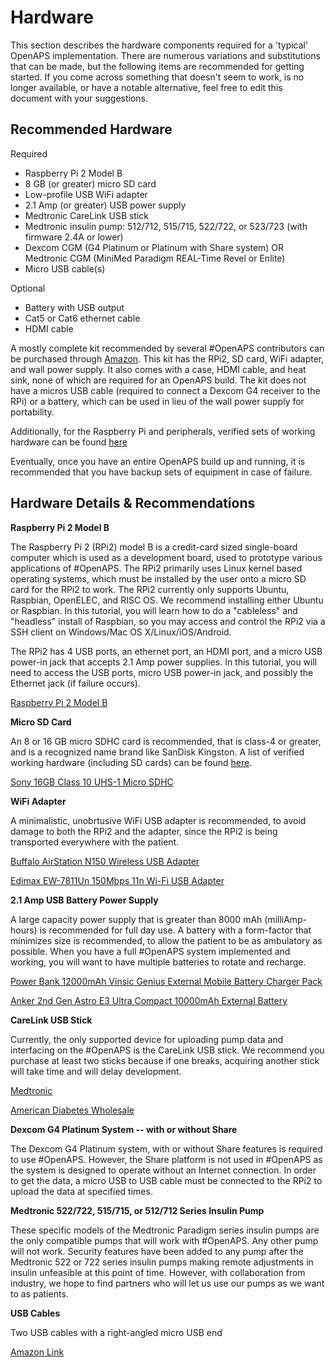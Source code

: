 
# Hardware
This section describes the hardware components required for a 'typical' OpenAPS implementation. There are numerous variations and substitutions that can be made, but the following items are recommended for getting started. If you come across something that doesn't seem to work, is no longer available, or have a notable alternative, feel free to edit this document with your suggestions.


## Recommended Hardware

Required
* Raspberry Pi 2 Model B
* 8 GB (or greater) micro SD card
* Low-profile USB WiFi adapter
* 2.1 Amp (or greater) USB power supply
* Medtronic CareLink USB stick
* Medtronic insulin pump: 512/712, 515/715, 522/722, or 523/723 (with firmware 2.4A or lower) 
* Dexcom CGM (G4 Platinum or Platinum with Share system) OR Medtronic CGM (MiniMed Paradigm REAL-Time Revel or Enlite)
* Micro USB cable(s)

Optional
* Battery with USB output
* Cat5 or Cat6 ethernet cable
* HDMI cable

A mostly complete kit recommended by several #OpenAPS contributors can be purchased through [Amazon](http://www.amazon.com/CanaKit-Raspberry-Complete-Original-Preloaded/dp/B008XVAVAW/ref=sr_1_1?ie=UTF8&qid=1434523139&sr=8-1&keywords=canakit+raspberry+pi+2). This kit has the RPi2, SD card, WiFi adapter, and wall power supply. It also comes with a case, HDMI cable, and heat sink, none of which are required for an OpenAPS build. The kit does not have a micros USB cable (required to connect a Dexcom G4 receiver to the RPi) or a battery, which can be used in lieu of the wall power supply for portability.

Additionally, for the Raspberry Pi and peripherals, verified sets of working hardware can be found [here](http://elinux.org/RPi_VerifiedPeripherals)

Eventually, once you have an entire OpenAPS build up and running, it is recommended that you have backup sets of equipment in case of failure.

## Hardware Details & Recommendations

**Raspberry Pi 2 Model B**

The Raspberry Pi 2 (RPi2) model B is a credit-card sized single-board computer which is used as a development board, used to prototype various applications of #OpenAPS. The RPi2 primarily uses Linux kernel based operating systems, which must be installed by the user onto a micro SD card for the RPi2 to work. The RPi2 currently only supports Ubuntu, Raspbian, OpenELEC, and RISC OS. We recommend installing either Ubuntu or Raspbian. In this tutorial, you will learn how to do a "cableless" and "headless" install of Raspbian, so you may access and control the RPi2 via a SSH client on Windows/Mac OS X/Linux/iOS/Android.
 
The RPi2 has 4 USB ports, an ethernet port, an HDMI port, and a micro USB power-in jack that accepts 2.1 Amp power supplies. In this tutorial, you will need to access the USB ports, micro USB power-in jack, and possibly the Ethernet jack (if failure occurs).

[Raspberry Pi 2 Model B](https://www.raspberrypi.org/products/raspberry-pi-2-model-b/)


**Micro SD Card**

An 8 or 16 GB micro SDHC card is recommended, that is class-4 or greater, and is a recognized name brand like SanDisk Kingston. A list of verified working hardware (including SD cards) can be found [here](http://elinux.org/RPi_VerifiedPeripherals).

[Sony 16GB Class 10 UHS-1 Micro SDHC](http://www.amazon.com/Sony-Class-Memory-SR16UY2A-TQ/dp/B00X1404P8/ref=dp_ob_title_ce)


**WiFi Adapter**

A minimalistic, unobrtusive WiFi USB adapter is recommended, to avoid damage to both the RPi2 and the adapter, since the RPi2 is being transported everywhere with the patient.

[Buffalo AirStation N150 Wireless USB Adapter](http://www.amazon.com/BUFFALO-AirStation-N150-Wireless-Adapter/dp/B003ZM17RA/ref=sr_1_1?ie=UTF8&qid=1434523524&sr=8-1&keywords=airstation+n150)

[Edimax EW-7811Un 150Mbps 11n Wi-Fi USB Adapter](http://www.amazon.com/Edimax-EW-7811Un-150Mbps-Raspberry-Supports/dp/B003MTTJOY/ref=sr_1_1?ie=UTF8&qid=1432614150&sr=8-1&keywords=edimax)


**2.1 Amp USB Battery Power Supply**

A large capacity power supply that is greater than 8000 mAh (milliAmp-hours) is recommended for full day use. A battery with a form-factor that minimizes size is recommended, to allow the patient to be as ambulatory as possible. When you have a full #OpenAPS system implemented and working, you will want to have multiple batteries to rotate and recharge.

 [Power Bank 12000mAh Vinsic Genius External Mobile Battery Charger Pack](http://www.amazon.com/dp/B00M6V0R2C/ref=wl_it_dp_o_pC_nS_ttl?_encoding=UTF8&colid=2OYKR43UGE0YB&coliid=IC4EHVFRTC117&psc=1)
 
 [Anker 2nd Gen Astro E3 Ultra Compact 10000mAh External Battery](http://www.amazon.com/gp/product/B009USAJCC/ref=od_aui_detailpages00?ie=UTF8&psc=1)


**CareLink USB Stick**

Currently, the only supported device for uploading pump data and interfacing on the #OpenAPS is the CareLink USB stick. We recommend you purchase at least two sticks because if one breaks, acquiring another stick will take time and will delay development.

[Medtronic](https://medtronicdiabetes.secure.force.com/store/carelink-usb--remotes/usb-wireless-upload-device)

 [American Diabetes Wholesale](http://www.adwdiabetes.com/product/minimed-carelink-usb-upload_1164.htm)
 

**Dexcom G4 Platinum System -- with or without Share**

The Dexcom G4 Platinum system, with or without Share features is required to use #OpenAPS. However, the Share platform is not used in #OpenAPS as the system is designed to operate without an Internet connection. In order to get the data, a micro USB to USB cable must be connected to the RPi2 to upload the data at specified times.


**Medtronic 522/722, 515/715, or 512/712 Series Insulin Pump**

These specific models of the Medtronic Paradigm series insulin pumps are the only compatible pumps that will work with #OpenAPS. Any other pump will not work. Security features have been added to any pump after the Medtronic 522 or 722 series insulin pumps making remote adjustments in insulin unfeasible at this point of time. However, with collaboration from industry, we hope to find partners who will let us use our pumps as we want to as patients.


**USB Cables**

Two USB cables with a right-angled micro USB end

[Amazon Link](http://www.amazon.com/Rerii-Micro-B-Charging-Guarantee-Fulfilled/dp/B00S9WXY5O/ref=sr_1_8?ie=UTF8&qid=1434603920&sr=8-8&keywords=micro+usb+right+angle)